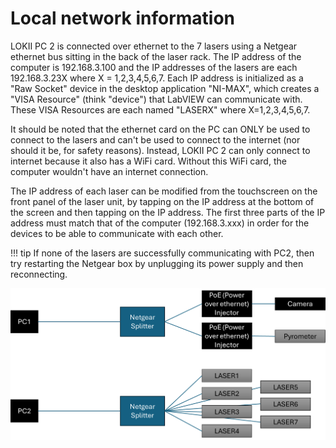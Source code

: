# Local network information

LOKII PC 2 is connected over ethernet to the 7 lasers using a Netgear ethernet bus sitting in the back of the laser rack.
The IP address of the computer is 192.168.3.100 and the IP addresses of the lasers are each 192.168.3.23X where X = 1,2,3,4,5,6,7.
Each IP address is initialized as a "Raw Socket" device in the desktop application "NI-MAX", which creates a "VISA Resource" (think "device") that LabVIEW can communicate with. These VISA Resources are each named "LASERX" where X=1,2,3,4,5,6,7.

It should be noted that the ethernet card on the PC can ONLY be used to connect to the lasers and can't be used to connect to the internet (nor should it be, for safety reasons). Instead, LOKII PC 2 can only connect to internet because it also has a WiFi card. Without this WiFi card, the computer wouldn't have an internet connection.

The IP address of each laser can be modified from the touchscreen on the front panel of the laser unit, by tapping on the IP address at the bottom of the screen and then tapping on the IP address. The first three parts of the IP address must match that of the computer (192.168.3.xxx) in order for the devices to be able to communicate with each other.

!!! tip
    If none of the lasers are successfully communicating with PC2, then try restarting the Netgear box by unplugging its power supply and then reconnecting.

![network_layout.png](..%2Fimg%2Fnetwork_layout.png)